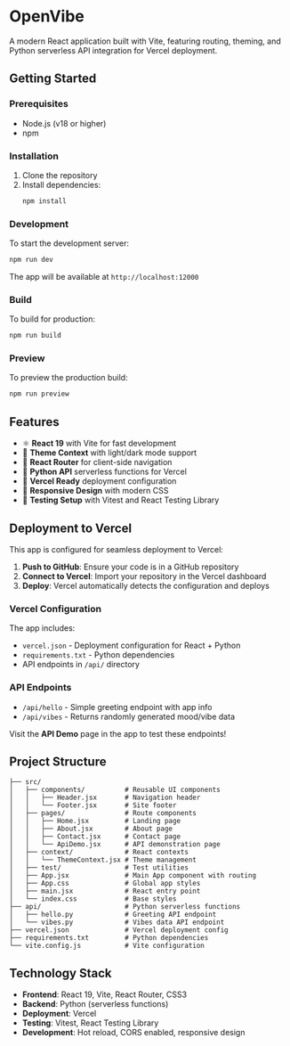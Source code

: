 # OpenVibe

A modern React application built with Vite, featuring routing, theming, and Python serverless API integration for Vercel deployment.

## Getting Started

### Prerequisites

- Node.js (v18 or higher)
- npm

### Installation

1. Clone the repository
2. Install dependencies:
   ```bash
   npm install
   ```

### Development

To start the development server:

```bash
npm run dev
```

The app will be available at `http://localhost:12000`

### Build

To build for production:

```bash
npm run build
```

### Preview

To preview the production build:

```bash
npm run preview
```

## Features

- ⚛️ **React 19** with Vite for fast development
- 🎨 **Theme Context** with light/dark mode support
- 🧭 **React Router** for client-side navigation
- 🐍 **Python API** serverless functions for Vercel
- 🚀 **Vercel Ready** deployment configuration
- 📱 **Responsive Design** with modern CSS
- 🧪 **Testing Setup** with Vitest and React Testing Library

## Deployment to Vercel

This app is configured for seamless deployment to Vercel:

1. **Push to GitHub**: Ensure your code is in a GitHub repository
2. **Connect to Vercel**: Import your repository in the Vercel dashboard
3. **Deploy**: Vercel automatically detects the configuration and deploys

### Vercel Configuration

The app includes:
- `vercel.json` - Deployment configuration for React + Python
- `requirements.txt` - Python dependencies
- API endpoints in `/api/` directory

### API Endpoints

- `/api/hello` - Simple greeting endpoint with app info
- `/api/vibes` - Returns randomly generated mood/vibe data

Visit the **API Demo** page in the app to test these endpoints!

## Project Structure

```
├── src/
│   ├── components/          # Reusable UI components
│   │   ├── Header.jsx       # Navigation header
│   │   └── Footer.jsx       # Site footer
│   ├── pages/               # Route components
│   │   ├── Home.jsx         # Landing page
│   │   ├── About.jsx        # About page
│   │   ├── Contact.jsx      # Contact page
│   │   └── ApiDemo.jsx      # API demonstration page
│   ├── context/             # React contexts
│   │   └── ThemeContext.jsx # Theme management
│   ├── test/                # Test utilities
│   ├── App.jsx              # Main App component with routing
│   ├── App.css              # Global app styles
│   ├── main.jsx             # React entry point
│   └── index.css            # Base styles
├── api/                     # Python serverless functions
│   ├── hello.py             # Greeting API endpoint
│   └── vibes.py             # Vibes data API endpoint
├── vercel.json              # Vercel deployment config
├── requirements.txt         # Python dependencies
└── vite.config.js           # Vite configuration
```

## Technology Stack

- **Frontend**: React 19, Vite, React Router, CSS3
- **Backend**: Python (serverless functions)
- **Deployment**: Vercel
- **Testing**: Vitest, React Testing Library
- **Development**: Hot reload, CORS enabled, responsive design